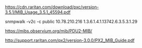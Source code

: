 

https://cdn.raritan.com/download/pxc/version-3.5.1/MIB_Usage_3.5.1_45594.pdf


snmpwalk -v2c -c public  10.78.210.216  1.3.6.1.4.1.13742.6.3.5.3.1.29

https://mibs.observium.org/mib/PDU2-MIB/

http://support.raritan.com/px2/version-3.0.0/PX2_MIB_Guide.pdf
